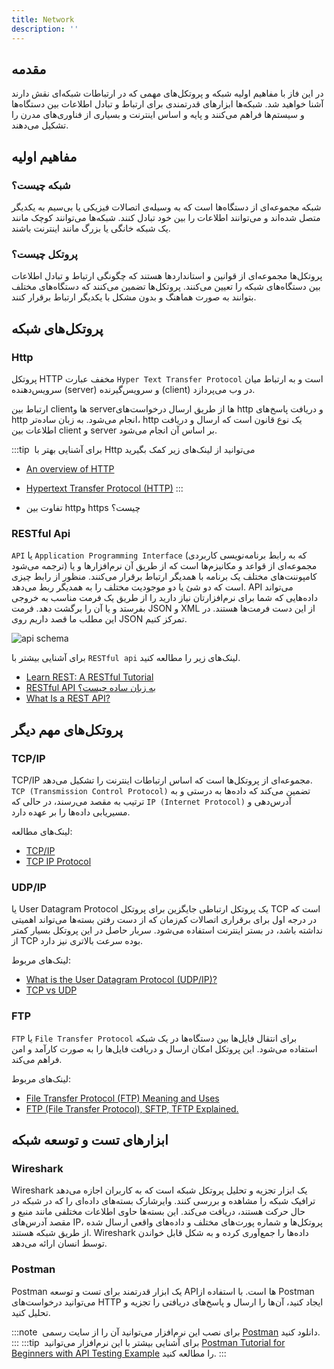 ```yaml
---
title: Network
description: ''
---
```


## مقدمه

در این فاز با مفاهیم اولیه شبکه
و پروتکل‌های مهمی که
در ارتباطات شبکه‌ای نقش دارند آشنا خواهید شد.
شبکه‌ها ابزارهای قدرتمندی برای ارتباط
و تبادل اطلاعات بین دستگاه‌ها و سیستم‌ها فراهم می‌کنند
و پایه و اساس اینترنت
و بسیاری از فناوری‌های مدرن را تشکیل می‌دهند.

## مفاهیم اولیه

### شبکه چیست؟

شبکه مجموعه‌ای از دستگاه‌ها است
که به وسیله‌ی اتصالات فیزیکی یا بی‌سیم
به یکدیگر متصل شده‌اند
و می‌توانند اطلاعات را بین خود تبادل کنند.
شبکه‌ها می‌توانند کوچک مانند یک شبکه خانگی
یا بزرگ مانند اینترنت باشند.

### پروتکل چیست؟

پروتکل‌ها مجموعه‌ای از قوانین و استانداردها هستند
که چگونگی ارتباط و تبادل اطلاعات
بین دستگاه‌های شبکه را تعیین می‌کنند.
پروتکل‌ها تضمین می‌کنند که دستگاه‌های مختلف
بتوانند به صورت هماهنگ و بدون مشکل
با یکدیگر ارتباط برقرار کنند.

## پروتکل‌های شبکه

### Http

پروتکل HTTP
مخفف عبارت `Hyper Text Transfer Protocol`
است و به ارتباط میان سرویس‌دهنده (server)
و سرویس‌گیرنده (client)
در وب می‌پردازد.

ارتباط بین clientها
و serverها
از طریق ارسال درخواست‌های http
و دریافت پاسخ‌های http
انجام می‌شود.
به زبان ساده‌تر، http
یک نوع قانون است که ارسال و دریافت اطلاعات بین client
و server
بر اساس آن انجام می‌شود.

:::tip ‌
برای آشنایی بهتر با Http
می‌توانید از لینک‌های زیر کمک بگیرید

- [An overview of HTTP](https://developer.mozilla.org/en-US/docs/Web/HTTP/Overview)
- [Hypertext Transfer Protocol (HTTP)](https://www.extrahop.com/resources/protocols/http/)
:::

- تفاوت بین httpو https چیست؟
### RESTful Api

`API`
یا `Application Programming Interface`
(که به رابط برنامه‌نویسی کاربردی ترجمه می‌شود) مجموعه‌ای از قواعد و مکانیزم‌ها است که از طریق آن نرم‌افزارها و یا کامپوننت‌های مختلف یک برنامه با همدیگر ارتباط برقرار می‌کنند. منظور از رابط چیزی‌ است که دو شئ یا دو موجودیت مختلف را به همدیگر ربط می‌دهد. API
می‌تواند داده‌هایی که شما برای نرم‌افزارتان نیاز دارید را از طریق یک فرمت مناسب به خروجی بفرستد و یا آن‌ را برگشت دهد. فرمت JSON
و XML
از این دست فرمت‌ها هستند. در این مطلب ما قصد داریم روی JSON
تمرکز کنیم.

![api schema](./images/phase09-api-schema.png)

برای آشنایی بیشتر با `RESTful api`
لینک‌های زیر را مطالعه کنید.

- [Learn REST: A RESTful Tutorial](https://www.restapitutorial.com/)
- [RESTful API به زبان ساده چیست؟](https://roocket.ir/articles/a-beginners-tutorial-for-understanding-restful-api)
- [What Is a REST API?](https://www.sitepoint.com/developers-rest-api/)


## پروتکل‌های مهم دیگر

### TCP/IP

TCP/IP
مجموعه‌ای از پروتکل‌ها است
که اساس ارتباطات اینترنت را تشکیل می‌دهد.
`TCP (Transmission Control Protocol)`
تضمین می‌کند که داده‌ها به درستی
و به ترتیب به مقصد می‌رسند،
در حالی که
`IP (Internet Protocol)`
آدرس‌دهی و مسیریابی داده‌ها را بر عهده دارد.

لینک‌های مطالعه: 

- [TCP/IP](https://www.techtarget.com/searchnetworking/definition/TCP-IP#:~:text=TCP%2FIP%20stands%20for%20Transmission,%2D%2D%20an%20intranet%20or%20extranet.)
- [TCP IP Protocol](https://www.youtube.com/watch?v=2QGgEk20RXM&ab_channel=TechTerms)

### UDP/IP

یا
User Datagram Protocol
یک پروتکل ارتباطی جایگزین برای پروتکل 
TCP
است که در درجه اول برای برقراری اتصالات کم‌زمان که از دست رفتن بسته‌ها می‌تواند اهمیتی نداشته باشد، در بستر اینترنت استفاده می‌شود. سربار حاصل در این پروتکل بسیار کمتر از 
TCP
بوده سرعت بالاتری نیز دارد. 

لینک‌های مربوط:
- [What is the User Datagram Protocol (UDP/IP)?](https://www.cloudflare.com/learning/ddos/glossary/user-datagram-protocol-udp/)
- [TCP vs UDP](https://www.youtube.com/watch?v=jE_FcgpQ7Co&ab_channel=PracticalNetworking)

  
### FTP

`FTP`
یا `File Transfer Protocol`
برای انتقال فایل‌ها بین دستگاه‌ها در یک شبکه استفاده می‌شود. این پروتکل امکان ارسال و دریافت فایل‌ها را به صورت کارآمد و امن فراهم می‌کند.

لینک‌های مربوط:

- [File Transfer Protocol (FTP) Meaning and Uses](https://www.investopedia.com/terms/f/ftp-file-transfer-protocol.asp)
- [FTP (File Transfer Protocol), SFTP, TFTP Explained.](https://www.youtube.com/watch?v=tOj8MSEIbfA&ab_channel=PowerCertAnimatedVideos)

## ابزارهای تست و توسعه شبکه

### Wireshark

Wireshark
یک ابزار تجزیه و تحلیل پروتکل شبکه است 
که به کاربران اجازه می‌دهد ترافیک شبکه را مشاهده و بررسی کنند.
وایرشارک بسته‌های داده‌ای را که در شبکه در حال حرکت هستند، دریافت می‌کند. 
این بسته‌ها حاوی اطلاعات مختلفی مانند منبع و مقصد آدرس‌های IP، 
پروتکل‌ها و شماره پورت‌های مختلف و داده‌های واقعی ارسال شده از طریق شبکه هستند. 
Wireshark 
داده‌ها را جمع‌آوری کرده 
و به شکل قابل خواندن توسط انسان ارائه می‌دهد.

### Postman

Postman
یک ابزار قدرتمند برای تست و توسعه APIها است.
با استفاده از Postman
می‌توانید درخواست‌های HTTP ایجاد کنید،
آن‌ها را ارسال و پاسخ‌های دریافتی را تجزیه و تحلیل کنید.

:::note ‌
برای نصب این نرم‌افزار می‌توانید آن را از سایت رسمی [Postman](https://www.postman.com/downloads/)
دانلود کنید.
:::
:::tip ‌
برای آشنایی بیشتر با این نرم‌افزار می‌توانید [Postman Tutorial for Beginners with API Testing Example](https://www.guru99.com/postman-tutorial.html)
را مطالعه کنید.
:::
